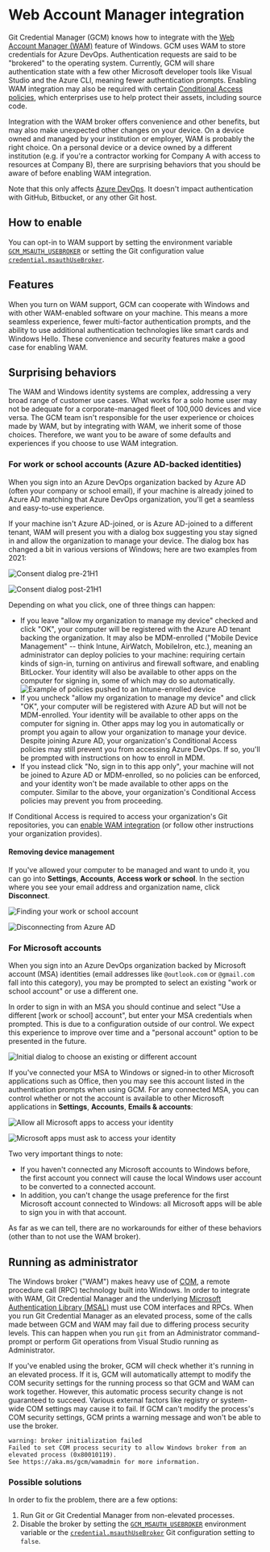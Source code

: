 # Web Account Manager integration

Git Credential Manager (GCM) knows how to integrate with the [Web Account Manager (WAM)](https://docs.microsoft.com/azure/active-directory/devices/concept-primary-refresh-token#key-terminology-and-components) feature of Windows.
GCM uses WAM to store credentials for Azure DevOps.
Authentication requests are said to be "brokered" to the operating system.
Currently, GCM will share authentication state with a few other Microsoft developer tools like Visual Studio and the Azure CLI, meaning fewer authentication prompts.
Enabling WAM integration may also be required with certain [Conditional Access policies](https://docs.microsoft.com/azure/active-directory/conditional-access/overview), which enterprises use to help protect their assets, including source code.

Integration with the WAM broker offers convenience and other benefits, but may also make unexpected other changes on your device.
On a device owned and managed by your institution or employer, WAM is probably the right choice.
On a personal device or a device owned by a different institution (e.g. if you're a contractor working for Company A with access to resources at Company B), there are surprising behaviors that you should be aware of before enabling WAM integration.

Note that this only affects [Azure DevOps](https://dev.azure.com).
It doesn't impact authentication with GitHub, Bitbucket, or any other Git host.

## How to enable

You can opt-in to WAM support by setting the environment variable [`GCM_MSAUTH_USEBROKER`](https://github.com/GitCredentialManager/git-credential-manager/blob/main/docs/environment.md#gcm_msauth_usebroker-experimental) or setting the Git configuration value [`credential.msauthUseBroker`](https://github.com/GitCredentialManager/git-credential-manager/blob/main/docs/configuration.md#credentialmsauthusebroker-experimental).

## Features

When you turn on WAM support, GCM can cooperate with Windows and with other WAM-enabled software on your machine.
This means a more seamless experience, fewer multi-factor authentication prompts, and the ability to use additional authentication technologies like smart cards and Windows Hello.
These convenience and security features make a good case for enabling WAM.

## Surprising behaviors

The WAM and Windows identity systems are complex, addressing a very broad range of customer use cases.
What works for a solo home user may not be adequate for a corporate-managed fleet of 100,000 devices and vice versa.
The GCM team isn't responsible for the user experience or choices made by WAM, but by integrating with WAM, we inherit some of those choices.
Therefore, we want you to be aware of some defaults and experiences if you choose to use WAM integration.

### For work or school accounts (Azure AD-backed identities)
When you sign into an Azure DevOps organization backed by Azure AD (often your company or school email), if your machine is already joined to Azure AD matching that Azure DevOps organization, you'll get a seamless and easy-to-use experience.

If your machine isn't Azure AD-joined, or is Azure AD-joined to a different tenant, WAM will present you with a dialog box suggesting you stay signed in and allow the organization to manage your device.
The dialog box has changed a bit in various versions of Windows; here are two examples from 2021:

![Consent dialog pre-21H1](img/aad-questions.png)

![Consent dialog post-21H1](img/aad-questions-21H1.png)

Depending on what you click, one of three things can happen:

- If you leave "allow my organization to manage my device" checked and click "OK", your computer will be registered with the Azure AD tenant backing the organization.
It may also be MDM-enrolled ("Mobile Device Management" -- think Intune, AirWatch, MobileIron, etc.), meaning an administrator can deploy policies to your machine: requiring certain kinds of sign-in, turning on antivirus and firewall software, and enabling BitLocker.
Your identity will also be available to other apps on the computer for signing in, some of which may do so automatically.
![Example of policies pushed to an Intune-enrolled device](img/aad-bitlocker.png)
- If you uncheck "allow my organization to manage my device" and click "OK", your computer will be registered with Azure AD but will not be MDM-enrolled.
Your identity will be available to other apps on the computer for signing in.
Other apps may log you in automatically or prompt you again to allow your organization to manage your device.
Despite joining Azure AD, your organization's Conditional Access policies may still prevent you from accessing Azure DevOps.
If so, you'll be prompted with instructions on how to enroll in MDM.
- If you instead click "No, sign in to this app only", your machine will not be joined to Azure AD or MDM-enrolled, so no policies can be enforced, and your identity won't be made available to other apps on the computer.
Similar to the above, your organization's Conditional Access policies may prevent you from proceeding.

If Conditional Access is required to access your organization's Git repositories, you can [enable WAM integration](environment.md#GCM_MSAUTH_USEBROKER-experimental) (or follow other instructions your organization provides).

#### Removing device management
If you've allowed your computer to be managed and want to undo it, you can go into **Settings**, **Accounts**, **Access work or school**.
In the section where you see your email address and organization name, click **Disconnect**.

![Finding your work or school account](img/aad-work-school.png)

![Disconnecting from Azure AD](img/aad-disconnect.png)

### For Microsoft accounts
When you sign into an Azure DevOps organization backed by Microsoft account (MSA) identities (email addresses like `@outlook.com` or `@gmail.com` fall into this category), you may be prompted to select an existing "work or school account" or use a different one.

In order to sign in with an MSA you should continue and select "Use a different [work or school] account", but enter your MSA credentials when prompted.
This is due to a configuration outside of our control.
We expect this experience to improve over time and a "personal account" option to be presented in the future.

![Initial dialog to choose an existing or different account](img/get-signed-in.png)

If you've connected your MSA to Windows or signed-in to other Microsoft applications such as Office, then you may see this account listed in the authentication prompts when using GCM.
For any connected MSA, you can control whether or not the account is available to other Microsoft applications in **Settings**, **Accounts**, **Emails & accounts**:

![Allow all Microsoft apps to access your identity](img/all-microsoft.png)

![Microsoft apps must ask to access your identity](img/apps-must-ask.png)

Two very important things to note:
* If you haven't connected any Microsoft accounts to Windows before, the first account you connect will cause the local Windows user account to be converted to a connected account.
* In addition, you can't change the usage preference for the first Microsoft account connected to Windows: all Microsoft apps will be able to sign you in with that account.

As far as we can tell, there are no workarounds for either of these behaviors (other than to not use the WAM broker).

## Running as administrator

The Windows broker ("WAM") makes heavy use of [COM](https://docs.microsoft.com/en-us/windows/win32/com/the-component-object-model), a remote procedure call (RPC) technology built into Windows.
In order to integrate with WAM, Git Credential Manager and the underlying [Microsoft Authentication Library (MSAL)](https://aka.ms/msal-net) must use COM interfaces and RPCs.
When you run Git Credential Manager as an elevated process, some of the calls made between GCM and WAM may fail due to differing process security levels.
This can happen when you run `git` from an Administrator command-prompt or perform Git operations from Visual Studio running as Administrator.

If you've enabled using the broker, GCM will check whether it's running in an
elevated process.
If it is, GCM will automatically attempt to modify the COM security settings for the running process so that GCM and WAM can work together.
However, this automatic process security change is not guaranteed to succeed.
Various external factors like registry or system-wide COM settings may cause it to fail.
If GCM can't modify the process's COM security settings, GCM prints a warning message and won't be able to use the broker.

```text
warning: broker initialization failed
Failed to set COM process security to allow Windows broker from an elevated process (0x80010119).
See https://aka.ms/gcm/wamadmin for more information.
```

### Possible solutions

In order to fix the problem, there are a few options:

1. Run Git or Git Credential Manager from non-elevated processes.
2. Disable the broker by setting the
   [`GCM_MSAUTH_USEBROKER`](environment.md#gcm_msauth_usebroker)
   environment variable or the
   [`credential.msauthUseBroker`](configuration.md#credentialmsauthusebroker)
   Git configuration setting to `false`.
